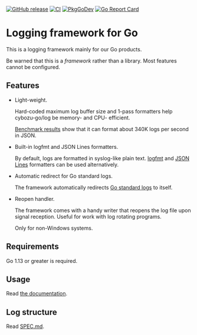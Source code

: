 [![GitHub release](https://img.shields.io/github/release/cybozu-go/log.svg?maxAge=60)][releases]
[![CI](https://github.com/cybozu-go/log/actions/workflows/ci.yaml/badge.svg)](https://github.com/cybozu-go/log/actions/workflows/ci.yaml)
[![PkgGoDev](https://pkg.go.dev/badge/github.com/cybozu-go/log)](https://pkg.go.dev/github.com/cybozu-go/log)
[![Go Report Card](https://goreportcard.com/badge/github.com/cybozu-go/log)](https://goreportcard.com/report/github.com/cybozu-go/log)

Logging framework for Go
========================

This is a logging framework mainly for our Go products.

Be warned that this is a _framework_ rather than a library.
Most features cannot be configured.

Features
--------

* Light-weight.

    Hard-coded maximum log buffer size and 1-pass formatters
    help cybozu-go/log be memory- and CPU- efficient.

    [Benchmark results](https://github.com/cybozu-go/log/commit/77006d9e5ed4094bf5b8e194dc659b60aeea3e03)
    show that it can format about 340K logs per second in JSON.

* Built-in logfmt and JSON Lines formatters.

    By default, logs are formatted in syslog-like plain text.
    [logfmt][] and [JSON Lines][jsonl] formatters can be used alternatively.

* Automatic redirect for Go standard logs.

    The framework automatically redirects [Go standard logs][golog]
    to itself.

* Reopen handler.

    The framework comes with a handy writer that reopens the log file
    upon signal reception.  Useful for work with log rotating programs.

    Only for non-Windows systems.

Requirements
------------

Go 1.13 or greater is required.

Usage
-----

Read [the documentation](https://pkg.go.dev/github.com/cybozu-go/log).

Log structure
-------------

Read [SPEC.md](SPEC.md).

[releases]: https://github.com/cybozu-go/log/releases
[logfmt]: https://brandur.org/logfmt
[jsonl]: http://jsonlines.org/
[golog]: https://golang.org/pkg/log/
